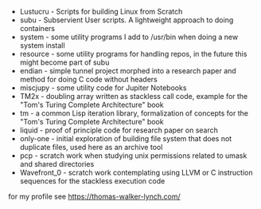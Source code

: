 + Lustucru - Scripts for building Linux from Scratch
+ subu - Subservient User scripts.  A lightweight approach to doing containers
+ system - some utility programs I add to /usr/bin when doing a new system install
+ resource - some utility programs for handling repos, in the future this might become part of subu
+ endian - simple tunnel project morphed into a research paper and method for doing C code without headers
+ miscjupy - some utility code for Jupiter Notebooks
+ TM2x - doubling array written as stackless call code, example for the "Tom's Turing Complete Architecture" book
+ tm - a common Lisp iteration library, formalization of concepts for the "Tom's Turing Complete Architecture" book
+ liquid - proof of principle code for research paper on search
+ only-one - initial exploration of building file system that does not duplicate files, used here as an archive tool
+ pcp - scratch work when studying unix permissions related to umask and shared directories
+ Wavefront_0 - scratch work contemplating using LLVM or C instruction sequences for the stackless execution code

for my profile see https://thomas-walker-lynch.com/

<!---
Thomas-Walker-Lynch/Thomas-Walker-Lynch is a ✨ special ✨ repository because its `README.md` (this file) appears on your GitHub profile.
You can click the Preview link to take a look at your changes.
--->
